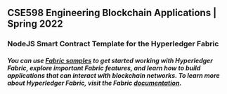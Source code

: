 ## CSE598 Engineering Blockchain Applications | Spring 2022
### NodeJS Smart Contract Template for the Hyperledger Fabric 
##### You can use [Fabric samples](https://github.com/hyperledger/fabric-samples) to get started working with Hyperledger Fabric, explore important Fabric features, and learn how to build applications that can interact with blockchain networks. To learn more about Hyperledger Fabric, visit the Fabric [documentation](https://hyperledger-fabric.readthedocs.io/en/release-2.2/whatis.html).
